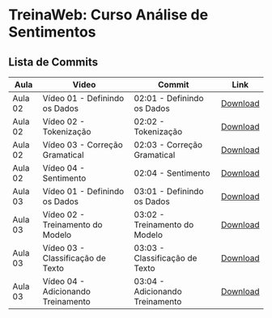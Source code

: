 # TreinaWeb: Curso Análise de Sentimentos

## Lista de Commits

Aula | Video | Commit | Link
------ | ------ | ------ | ------
Aula 02 | Vídeo 01 - Definindo os Dados | 02:01 - Definindo os Dados | [Download](https://github.com/treinaweb/treinaweb-PLN-analise-de-sentimentos/archive/e9560e7ff82e7bd143334490ce92763ca1711359.zip)
Aula 02 | Vídeo 02 - Tokenização | 02:02 - Tokenização | [Download](https://github.com/treinaweb/treinaweb-PLN-analise-de-sentimentos/archive/8a5db13795761ae09c82c038bb8eebe6e921b56f.zip)
Aula 02 | Vídeo 03 - Correção Gramatical | 02:03 - Correção Gramatical | [Download](https://github.com/treinaweb/treinaweb-PLN-analise-de-sentimentos/archive/fd217836da04f32a03f34ed3fdceefc09393b4f0.zip)
Aula 02 | Vídeo 04 - Sentimento | 02:04 - Sentimento | [Download](https://github.com/treinaweb/treinaweb-PLN-analise-de-sentimentos/archive/b7efdd83c291821779459f2b4be80b20789dc018.zip)
Aula 03 | Vídeo 01 - Definindo os Dados | 03:01 - Definindo os Dados | [Download](https://github.com/treinaweb/treinaweb-PLN-analise-de-sentimentos/archive/899acc86323ca73afd2a986de70baa31fa83d42a.zip)
Aula 03 | Vídeo 02 - Treinamento do Modelo | 03:02 - Treinamento do Modelo | [Download](https://github.com/treinaweb/treinaweb-PLN-analise-de-sentimentos/archive/04d01ac572b01ce11e3714266090c5053bf37476.zip)
Aula 03 | Vídeo 03 - Classificação de Texto | 03:03 - Classificação de Texto | [Download](https://github.com/treinaweb/treinaweb-PLN-analise-de-sentimentos/archive/00712e01101630e4b8bc9d670d5e72187e9d32e7.zip)
Aula 03 | Vídeo 04 - Adicionando Treinamento | 03:04 - Adicionando Treinamento | [Download](https://github.com/treinaweb/treinaweb-PLN-analise-de-sentimentos/archive/29cfcb4c6d1b6117fdcba5b89f47ba25dc61ae56.zip)

